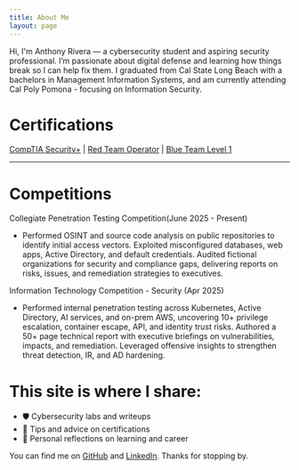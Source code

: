 ```yaml
---
title: About Me
layout: page
---
```

Hi, I'm Anthony Rivera — a cybersecurity student and aspiring security professional. I’m passionate about digital defense and learning how things break so I can help fix them. I graduated from Cal State Long Beach with a bachelors in Management Information Systems, and am currently attending Cal Poly Pomona - focusing on Information Security. 

# Certifications 

[CompTIA Security+](https://www.comptia.org/en-us/certifications/security/) | [Red Team Operator](https://www.zeropointsecurity.co.uk/course/red-team-ops) | [Blue Team Level 1](https://www.securityblue.team/certifications/blue-team-level-1) 

--- 

# Competitions 

Collegiate Penetration Testing Competition(June 2025 - Present) 
- Performed OSINT and source code analysis on public repositories to identify initial access vectors. Exploited misconfigured databases, web apps, Active Directory, and default credentials. Audited fictional organizations for security and compliance gaps, delivering reports on risks, issues, and remediation strategies to executives.

Information Technology Competition - Security (Apr 2025)
- Performed internal penetration testing across Kubernetes, Active Directory, AI services, and on-prem AWS, uncovering 10+ privilege escalation, container escape, API, and identity trust risks. Authored a 50+ page technical report with executive briefings on vulnerabilities, impacts, and remediation. Leveraged offensive insights to strengthen threat detection, IR, and AD hardening.


# This site is where I share:
- 🛡️ Cybersecurity labs and writeups  
- 🧠 Tips and advice on certifications
- 📓 Personal reflections on learning and career

You can find me on [GitHub](https://github.com/4nthvny) and [LinkedIn](https://www.linkedin.com/in/anthony-d-rivera/). Thanks for stopping by.
